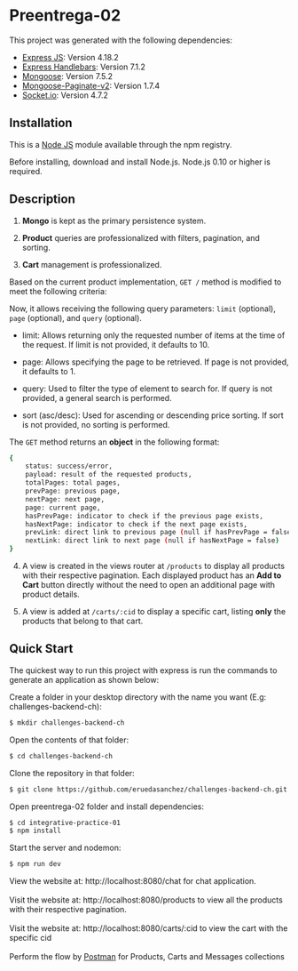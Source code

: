 # Preentrega-02

This project was generated with the following dependencies: 

- [Express JS](https://github.com/expressjs/express): Version 4.18.2
- [Express Handlebars](https://github.com/express-handlebars/express-handlebars): Version 7.1.2
- [Mongoose](https://github.com/Automattic/mongoose): Version 7.5.2
- [Mongoose-Paginate-v2](https://github.com/aravindnc/mongoose-paginate-v2): Version 1.7.4  
- [Socket.io](https://github.com/socketio/socket.io): Version 4.7.2 

## Installation

This is a [Node JS](https://github.com/nodejs/node) module available through the npm registry.

Before installing, download and install Node.js. Node.js 0.10 or higher is required.

## Description


1. **Mongo** is kept as the primary persistence system.

2. **Product** queries are professionalized with filters, pagination, and sorting.

3. **Cart** management is professionalized.

Based on the current product implementation, `GET /` method is modified to meet the following criteria:

Now, it allows receiving the following query parameters: `limit` (optional), `page` (optional), and `query` (optional).

* limit: Allows returning only the requested number of items at the time of the request. If limit is not provided, it defaults to 10.

* page: Allows specifying the page to be retrieved. If page is not provided, it defaults to 1.

* query: Used to filter the type of element to search for. If query is not provided, a general search is performed.

* sort (asc/desc): Used for ascending or descending price sorting. If sort is not provided, no sorting is performed.

The `GET` method returns an **object** in the following format:

```bash
{
    status: success/error,
    payload: result of the requested products,
    totalPages: total pages,
    prevPage: previous page,
    nextPage: next page,
    page: current page,
    hasPrevPage: indicator to check if the previous page exists,
    hasNextPage: indicator to check if the next page exists,
    prevLink: direct link to previous page (null if hasPrevPage = false),
    nextLink: direct link to next page (null if hasNextPage = false)
}
```

4. A view is created in the views router at `/products` to display all products with their respective pagination. Each displayed product has an **Add to Cart** button directly without the need to open an additional page with product details.

5. A view is added at `/carts/:cid` to display a specific cart, listing **only** the products that belong to that cart.

## Quick Start

The quickest way to run this project with express is run the commands to generate an application as shown below:

Create a folder in your desktop directory with the name you want (E.g: challenges-backend-ch):

```bash
$ mkdir challenges-backend-ch
```

Open the contents of that folder:

```bash
$ cd challenges-backend-ch
```

Clone the repository in that folder:

```bash
$ git clone https://github.com/eruedasanchez/challenges-backend-ch.git
```

Open preentrega-02 folder and install dependencies:

```bash
$ cd integrative-practice-01
$ npm install
```

Start the server and nodemon:

```bash
$ npm run dev 
```

View the website at: http://localhost:8080/chat for chat application.
<br>
<br>
Visit the website at: http://localhost:8080/products to view all the products with their respective pagination. 
<br>
<br>
Visit the website at: http://localhost:8080/carts/:cid to view the cart with the specific cid 
<br>
<br>
Perform the flow by [Postman](https://www.postman.com/) for Products, Carts and Messages collections